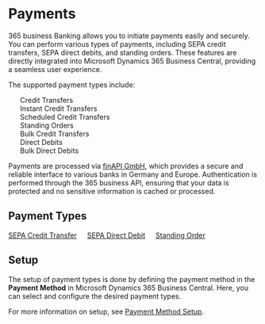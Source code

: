 # Payments

365 business Banking allows you to initiate payments easily and securely. You can perform various types of payments, including SEPA credit transfers, SEPA direct debits, and standing orders. These features are directly integrated into Microsoft Dynamics 365 Business Central, providing a seamless user experience.

The supported payment types include:

<ul>
<i aria-hidden="true" class="fas fa-check"></i> Credit Transfers<br>
<i aria-hidden="true" class="fas fa-check"></i> Instant Credit Transfers<br>
<i aria-hidden="true" class="fas fa-check"></i> Scheduled Credit Transfers<br>
<i aria-hidden="true" class="fas fa-check"></i> Standing Orders<br>
<i aria-hidden="true" class="fas fa-check"></i> Bulk Credit Transfers<br>
<i aria-hidden="true" class="fas fa-check"></i> Direct Debits<br>
<i aria-hidden="true" class="fas fa-check"></i> Bulk Direct Debits
</ul>

Payments are processed via [finAPI GmbH](https://www.finapi.io/), which provides a secure and reliable interface to various banks in Germany and Europe. Authentication is performed through the 365 business API, ensuring that your data is protected and no sensitive information is cached or processed.

## Payment Types

<div class="columns">
   <div>
       <a href="payment-types/sepa-credit-transfer.md">
           <div>
               <div><i class="fa-duotone fa-thin fa-money-bill-transfer" style="--fa-secondary-color: #00b7c3"></i></div>
               <div>SEPA Credit Transfer</div>
           </div>
       </a>
   </div>
   <div>
       <a href="payment-types/direct-debit.md">
           <div>
               <div><i class="fa-duotone fa-thin fa-money-check-dollar-pen" style="--fa-secondary-color: #00b7c3"></i></div>
               <div>SEPA Direct Debit</div>
           </div>
       </a>
   </div>
   <div>
       <a href="payment-types/standing-order.md">
           <div>
               <div><i class="fa-duotone fa-thin fa-money-bills" style="--fa-secondary-color: #00b7c3"></i></div>
               <div>Standing Order</div>
           </div>
       </a>
   </div>
</div>

## Setup

The setup of payment types is done by defining the payment method in the **Payment Method** in Microsoft Dynamics 365 Business Central. Here, you can select and configure the desired payment types.

For more information on setup, see [Payment Method Setup](setup/payment-method-setup.md).